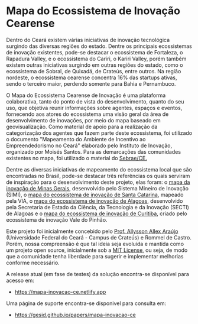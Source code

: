 # Mapa do Ecossistema de Inovação Cearense

Dentro do Ceará existem várias iniciativas de inovação tecnológica surgindo das diversas regiões do estado. Dentre os principais ecossistemas de inovação existentes, pode-se destacar o ecossistema de Fortaleza, o Rapadura Valley, e o ecossistema do Cariri, o Kariri Valley, porém também existem outras iniciativas surgindo em outras regiões do estado, como o ecossistema de Sobral, de Quixadá, de Crateús, entre outros. Na região nordeste, o ecossistema cearense concentra 16% das startups ativas, sendo o terceiro maior, perdendo somente para Bahia e Pernambuco.

O Mapa do Ecossistema Cearense de Inovação é uma plataforma colaborativa, tanto do ponto de vista do desenvolvimento, quanto do seu uso, que objetiva reunir informações sobre agentes, espaços e eventos, fornecendo aos atores do ecossistema uma visão geral da área de desenvolvimento de inovações, por meio do mapa baseado em geovisualização. Como material de apoio para a realização da categorização dos agentes que fazem parte deste ecossistema, foi utilizado o documento "Mapeamento do Ambiente de Incentivo ao Empreendedorismo no Ceará" elaborado pelo Instituto de Inovação, organizado por Moisés Santos. Para as demarcações das comunidades existentes no mapa, foi utilizado o material do <a href="https://www.sebrae.com.br/sites/PortalSebrae/ufs/ce/institucional/atuacao-sebrae-no-ceara,039c6c20d354e410VgnVCM1000003b74010aRCRD">Sebrae/CE.</a></p>

Dentre as diversas iniciativas de mapeamento do ecossistema local que são encontradas no Brasil, pode-se destacar três referências os quais serviram de inspiração para o desenvolvimento deste projeto, elas foram: o <a href="http://www.simi.org.br/mapa">mapa da inovação de Minas Gerais</a>, desenvolvido pelo Sistema Mineiro de Inovação (SIMI), o <a href="https://via.ufsc.br/mapas-da-via/">mapa do ecossistema de inovação de Santa Catarina</a>, mapeado pela VIA, o <a href="http://mapainovacao.secti.al.gov.br/">mapa do ecossistema de inovação de Alagoas</a>, desenvolvido pela Secretaria de Estado da Ciência, da Tecnologia e da Inovação (SECTI) de Alagoas e o <a href="http://www.valedopinhao.com.br/ecossistema/">mapa do ecossistema de inovação de Curitiba</a>, criado pelo ecossistema de inovação Vale do Pinhão.</p>

Este projeto foi inicialmente concebido pelo <a href="http://crateus.ufc.br/allysson" target="_blank" rel="noopener noreferrer">Prof. Allysson Allex Araújo</a> (Universidade Federal do Ceará - Campus de Crateús) e Rommel de Castro. Porém, nossa compreensão é que tal ideia seja evoluída e mantida como um projeto open source, inicialmente sob a <a href="https://opensource.org/licenses/MIT">MIT License</a>, ou seja, de modo que a comunidade tenha liberdade para sugerir e implementar melhorias conforme necessário.

A release atual (em fase de testes) da solução encontra-se disponível para acesso em:
- https://mapa-inovacao-ce.netlify.app

Uma página de suporte encontra-se disponivel para consulta em: 
- https://gesid.github.io/papers/mapa-inovacao-ce

